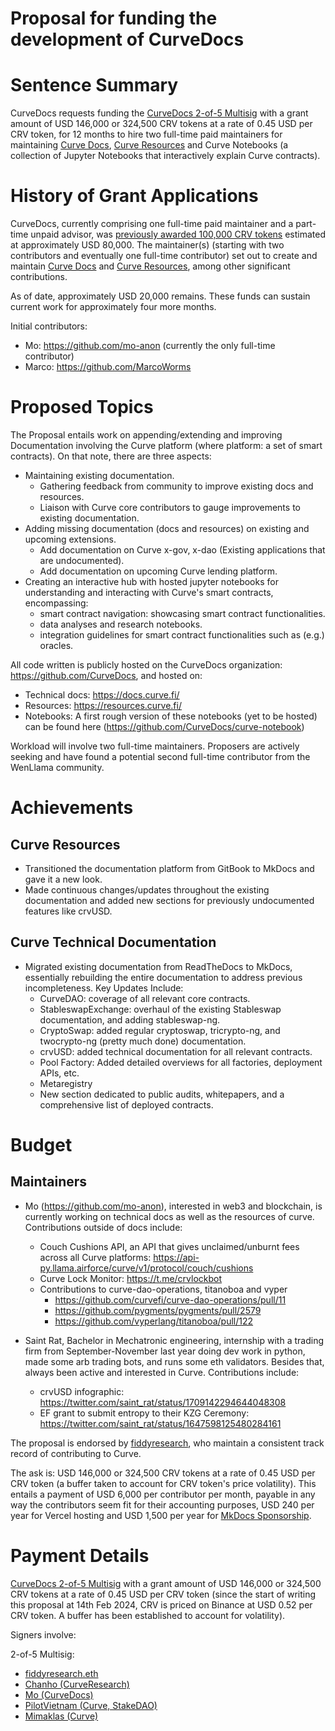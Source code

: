 # Proposal for funding the development of CurveDocs

# Sentence Summary

CurveDocs requests funding the [CurveDocs 2-of-5 Multisig](https://app.safe.global/settings/setup?safe=eth:0x960B77DAf61Ac184D396db23A77Ec391c9454605) with a grant amount of USD 146,000 or 324,500 CRV tokens at a rate of 0.45 USD per CRV token, for 12 months to hire two full-time paid maintainers for maintaining [Curve Docs](https://www.docs.curve.fi), [Curve Resources](https://www.resources.curve.fi) and Curve Notebooks (a collection of Jupyter Notebooks that interactively explain Curve contracts).

# History of Grant Applications

CurveDocs, currently comprising one full-time paid maintainer and a part-time unpaid advisor, was [previously awarded 100,000 CRV tokens](https://etherscan.io/tx/0xddfc04666662bc94ab00520020dbce5502f8168076b0752cdbeea861abcde9e4) estimated at approximately USD 80,000. The maintainer(s) (starting with two contributors and eventually one full-time contributor) set out to create and maintain [Curve Docs](https://www.docs.curve.fi) and [Curve Resources](https://www.resources.curve.fi), among other significant contributions.

As of date, approximately USD 20,000 remains. These funds can sustain current work for approximately four more months.

Initial contributors:

- Mo: https://github.com/mo-anon (currently the only full-time contributor)
- Marco: https://github.com/MarcoWorms

# Proposed Topics

The Proposal entails work on appending/extending and improving Documentation involving the Curve platform (where platform: a set of smart contracts). On that note, there are three aspects:

- Maintaining existing documentation.
    - Gathering feedback from community to improve existing docs and resources.
    - Liaison with Curve core contributors to gauge improvements to existing documentation.
- Adding missing documentation (docs and resources) on existing and upcoming extensions.
    - Add documentation on Curve x-gov, x-dao (Existing applications that are undocumented).
    - Add documentation on upcoming Curve lending platform.
- Creating an interactive hub with hosted jupyter notebooks for understanding and interacting with Curve's smart contracts, encompassing:
    - smart contract navigation: showcasing smart contract functionalities.
    - data analyses and research notebooks.
    - integration guidelines for smart contract functionalities such as (e.g.) oracles.

All code written is publicly hosted on the CurveDocs organization: https://github.com/CurveDocs, and hosted on:
- Technical docs: https://docs.curve.fi/ 
- Resources: https://resources.curve.fi/ 
- Notebooks: A first rough version of these notebooks (yet to be hosted) can be found here (https://github.com/CurveDocs/curve-notebook)

Workload will involve two full-time maintainers. Proposers are actively seeking and have found a potential second full-time contributor from the WenLlama community.

# Achievements

## Curve Resources
- Transitioned the documentation platform from GitBook to MkDocs and gave it a new look.
- Made continuous changes/updates throughout the existing documentation and added new sections for previously undocumented features like crvUSD.

## Curve Technical Documentation
- Migrated existing documentation from ReadTheDocs to MkDocs, essentially rebuilding the entire documentation to address previous incompleteness. Key Updates Include:
    - CurveDAO: coverage of all relevant core contracts.
    - StableswapExchange: overhaul of the existing Stableswap documentation, and adding stableswap-ng.
    - CryptoSwap: added regular cryptoswap, tricrypto-ng, and twocrypto-ng (pretty much done) documentation.
    - crvUSD: added technical documentation for all relevant contracts.
    - Pool Factory: Added detailed overviews for all factories, deployment APIs, etc.
    - Metaregistry
    - New section dedicated to public audits, whitepapers, and a comprehensive list of deployed contracts.

# Budget

## Maintainers

- Mo (https://github.com/mo-anon), interested in web3 and blockchain, is currently working on technical docs as well as the resources of curve. Contributions outside of docs include:
    - Couch Cushions API, an API that gives unclaimed/unburnt fees across all Curve platforms: https://api-py.llama.airforce/curve/v1/protocol/couch/cushions
    - Curve Lock Monitor: https://t.me/crvlockbot
    - Contributions to curve-dao-operations, titanoboa and vyper
        - https://github.com/curvefi/curve-dao-operations/pull/11
        - https://github.com/pygments/pygments/pull/2579
        - https://github.com/vyperlang/titanoboa/pull/122

- Saint Rat, Bachelor in Mechatronic engineering, internship with a trading firm from September-November last year doing dev work in python, made some arb trading bots, and runs some eth validators. Besides that, always been active and interested in Curve. Contributions include:
    - crvUSD infographic: https://twitter.com/saint_rat/status/1709142294644048308
    - EF grant to submit entropy to their KZG Ceremony: https://twitter.com/saint_rat/status/1647598125480284161 

The proposal is endorsed by [fiddyresearch](https://github.com/bout3fiddy), who maintain a consistent track record of contributing to Curve.

The ask is: USD 146,000 or 324,500 CRV tokens at a rate of 0.45 USD per CRV token (a buffer taken to account for CRV token's price volatility). This entails a payment of USD 6,000 per contributor per month, payable in any way the contributors seem fit for their accounting purposes, USD 240 per year for Vercel hosting and USD 1,500 per year for [MkDocs Sponsorship](https://github.com/sponsors/squidfunk/).



# Payment Details

[CurveDocs 2-of-5 Multisig](https://app.safe.global/settings/setup?safe=eth:0x960B77DAf61Ac184D396db23A77Ec391c9454605) with a grant amount of USD 146,000 or 324,500 CRV tokens at a rate of 0.45 USD per CRV token (since the start of writing this proposal at 14th Feb 2024, CRV is priced on Binance at USD 0.52 per CRV token. A buffer has been established to account for volatility).

Signers involve:

2-of-5 Multisig: 

- [fiddyresearch.eth](https://etherscan.io/address/eth:0xE6DA683076b7eD6ce7eC972f21Eb8F91e9137a17)
- [Chanho (CurveResearch)](https://etherscan.io/address/0x1B177D4BE61Bf8f28154B121acf3bbEdB6178ff0)
- [Mo (CurveDocs)](https://etherscan.io/address/0x163E427123125ca77D194634Cf7DD39698225393)
- [PilotVietnam (Curve, StakeDAO)](https://etherscan.io/address/0xC2D201037bDF8F7fe905F1073106Bf4385b65A6f)
- [Mimaklas (Curve)](https://etherscan.io/address/0xf7Bd34Dd44B92fB2f9C3D2e31aAAd06570a853A6)

